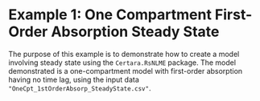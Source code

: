 # Example 1: One Compartment First-Order Absorption Steady State

The purpose of this example is to demonstrate how to create a model involving steady state using the `Certara.RsNLME` package. The model demonstrated is a one-compartment model with first-order absorption having no time lag, using the input data `"OneCpt_1stOrderAbsorp_SteadyState.csv"`.
